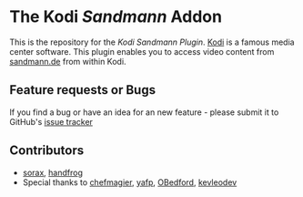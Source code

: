 # The Kodi _Sandmann_ Addon

This is the repository for the _Kodi Sandmann Plugin_.
[Kodi](https://kodi.tv) is a famous media center software.
This plugin enables you to access video content from
[sandmann.de](http://www.sandmann.de) from within Kodi.

## Feature requests or Bugs

If you find a bug or have an idea for an new feature - please submit it to GitHub's
[issue tracker](https://github.com/sorax/plugin.video.sandmann/issues)

## Contributors

- [sorax](https://github.com/sorax), [handfrog](https://github.com/handfrog)
- Special thanks to [chefmagier](https://github.com/chefmagier), [yafp](https://github.com/yafp), [OBedford](https://github.com/OBedford), [kevleodev](https://github.com/kevleodev)
